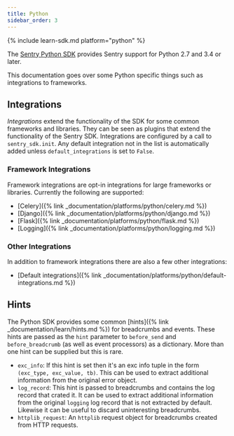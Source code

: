 ```yaml
---
title: Python
sidebar_order: 3
---
```


{% include learn-sdk.md platform="python" %}

The [Sentry Python SDK](https://pypi.org/project/sentry-sdk) provides Sentry
support for Python 2.7 and 3.4 or later.

This documentation goes over some Python specific things such as integrations to
frameworks.

## Integrations

*Integrations* extend the functionality of the SDK for some common frameworks and
libraries.  They can be seen as plugins that extend the functionality of the Sentry
SDK.  Integrations are configured by a call to `sentry_sdk.init`.  Any default
integration not in the list is automatically added unless `default_integrations` is
set to `False`.

### Framework Integrations

Framework integrations are opt-in integrations for large frameworks or libraries.  Currently
the following are supported:

* [Celery]({% link _documentation/platforms/python/celery.md %})
* [Django]({% link _documentation/platforms/python/django.md %})
* [Flask]({% link _documentation/platforms/python/flask.md %})
* [Logging]({% link _documentation/platforms/python/logging.md %})

### Other Integrations

In addition to framework integrations there are also a few other integrations:

* [Default integrations]({% link _documentation/platforms/python/default-integrations.md %})

## Hints

The Python SDK provides some common [hints]({% link _documentation/learn/hints.md %}) for breadcrumbs
and events.  These hints are passed as the `hint` parameter to `before_send` and `before_breadcrumb`
(as well as event processors) as a dictionary.  More than one hint can be supplied but this is rare.

* `exc_info`: If this hint is set then it's an exc info tuple in the form `(exc_type, exc_value, tb)`.  This
  can be used to extract additional information from the original error object.
* `log_record`: This hint is passed to breadcrumbs and contains the log record that crated it.  It can be used
  to extract additional information from the original `logging` log record that is not extracted by default.
  Likewise it can be useful to discard uninteresting breadcrumbs.
* `httplib_request`: An `httplib` request object for breadcrumbs created from HTTP requests.
